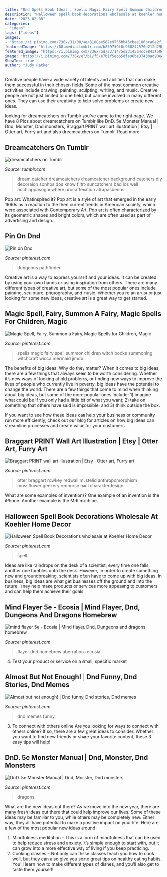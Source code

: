 ```yaml
---
title: "Dnd Spell Book Ideas : Spells Magic Fairy Spell Summon Children Witch Books Summoning Witchcraft Wicca Mermaid Jimdo"
description: "Halloween spell book decorations wholesale at koehler home decor"
date: "2023-02-08"
categories:
- "ideas"
tags: ["ideas"]
images:
- "https://i.pinimg.com/736x/31/08/ae/3108ae567e9755bb45cbee186bca0e2f.jpg"
featuredImage: "https://68.media.tumblr.com/b859739f8c968242570d212d29bbeea7/tumblr_ngjanqTRWW1rcf4rko1_500.jpg"
featured_image: "https://i.pinimg.com/736x/5d/23/14/5d2314564cc9843f50e3eebc3dc7abf2.jpg"
image: "https://i.pinimg.com/736x/e7/b1/f5/e7b1f5eb65dfe96be3743bad90e4235b.jpg"
ShowToc: true
author: "Judy Ratke"
---
```



Creative people have a wide variety of talents and abilities that can make them successful in their chosen fields. Some of the most common creative activities include drawing, painting, sculpting, writing, and music. Creative people are not just limited to one field, but can be involved in many different ones. They can use their creativity to help solve problems or create new ideas.

	

		
looking for dreamcatchers on Tumblr you've came to the right page. We have 8 Pics about dreamcatchers on Tumblr like DnD. 5e Monster Manual | Dnd, Monster, Dnd monsters, Braggart PRINT wall art illustration | Etsy | Otter art, Furry art and also dreamcatchers on Tumblr. Read more:
		
    
## Dreamcatchers On Tumblr

<img loading=lazy src="https://68.media.tumblr.com/b859739f8c968242570d212d29bbeea7/tumblr_ngjanqTRWW1rcf4rko1_500.jpg" onerror="this.onerror=null;this.src='https://tse1.mm.bing.net/th?id=OIP.mZBn9TXK6uA31R5g6H5t_wAAAA&amp;pid=15.1';" alt="dreamcatchers on Tumblr">

_Source: tumblr.com_

>dream catcher dreamcatchers dreamcatcher background catchers diy decoraion sonhos dos know filtro suncatchers bad los well acchiappasogni where procaffenation atrapasuenos. 

	

Pop art: Whatinspired it?
Pop art is a style of art that emerged in the early 1960s as a reaction to the then current trends in American society, which were associated with Contemporary Art. Pop art is often characterized by its geometric shapes and bright colors, which are often used as part of advertising and design.

    
## Pin On Dnd

<img loading=lazy src="https://i.pinimg.com/736x/1e/d9/d3/1ed9d304326b43cd291c1a19a59d6a6e.jpg" onerror="this.onerror=null;this.src='https://tse4.mm.bing.net/th?id=OIP.vugG4dVi0THjKrr-uv7_dAHaJ4&amp;pid=15.1';" alt="Pin on Dnd">

_Source: pinterest.com_

>dungeons pathfinder. 

	

Creative art is a way to express yourself and your ideas. It can be created by using your own hands or using inspiration from others. There are many different types of creative art, but some of the most popular ones include painting, sculpture, photography, and music. Whether you’re an artist or just looking for some new ideas, creative art is a great way to get started.

    
## Magic Spell, Fairy, Summon A Fairy, Magic Spells For Children, Magic

<img loading=lazy src="https://i.pinimg.com/736x/e7/b1/f5/e7b1f5eb65dfe96be3743bad90e4235b.jpg" onerror="this.onerror=null;this.src='https://tse3.mm.bing.net/th?id=OIP.7CWeWvFTLDL3ek3sacmB_gHaKc&amp;pid=15.1';" alt="Magic Spell, Fairy, Summon a Fairy, Magic Spells for Children, Magic">

_Source: pinterest.com_

>spells magic fairy spell summon children witch books summoning witchcraft wicca mermaid jimdo. 

	

The benefits of big ideas: Why do they matter?
When it comes to big ideas, there are a few things that always seem to be worth considering. Whether it’s new ways of looking at old problems, or finding new ways to improve the lives of people who currently live in poverty, big ideas have the potential to change the world.
There are a few things that come to mind when thinking about big ideas, but some of the more popular ones include: 1) imagine what could be if you only had a little bit of what you want; 2) take on something that others have said is impossible; and 3) think outside the box.

If you want to see how these ideas can help your business or community run more efficiently, check out our blog for articles on how big ideas can streamline processes and create value for your customers.

    
## Braggart PRINT Wall Art Illustration | Etsy | Otter Art, Furry Art

<img loading=lazy src="https://i.pinimg.com/736x/4b/1c/68/4b1c68c31afde67406093ef5ed7534a4.jpg" onerror="this.onerror=null;this.src='https://tse2.mm.bing.net/th?id=OIP.7qumZksPNGO_Gi6fEnRNTwHaKX&amp;pid=15.1';" alt="Braggart PRINT wall art illustration | Etsy | Otter art, Furry art">

_Source: pinterest.com_

>otter braggart rowkey redwall mustelid anthropomorphism mossflower geekery redhorse haul charakterdesign. 

	

What are some examples of inventions?
One example of an invention is the iPhone. Another example is the MRI machine.

    
## Halloween Spell Book Decorations Wholesale At Koehler Home Decor

<img loading=lazy src="https://i.pinimg.com/736x/da/60/c6/da60c6d7d10aab016ec1eeea66f64303.jpg" onerror="this.onerror=null;this.src='https://tse3.mm.bing.net/th?id=OIP.sIdEaMxVooWpmTQEeqm_mgHaJ8&amp;pid=15.1';" alt="Halloween Spell Book Decorations wholesale at Koehler Home Decor">

_Source: pinterest.com_

>spell. 

	

Ideas are like raindrops on the desk of a scientist; every time one falls, another one tumbles onto the desk. However, in order to create something new and groundbreaking, scientists often have to come up with big ideas. In business, big ideas are what get businesses off the ground and into the future. They help make products or services more appealing to customers and can help them achieve their goals.

    
## Mind Flayer 5e - Ecosia | Mind Flayer, Dnd, Dungeons And Dragons Homebrew

<img loading=lazy src="https://i.pinimg.com/736x/f4/ae/ad/f4aeadcb2b339909bae01b727458899c.jpg" onerror="this.onerror=null;this.src='https://tse4.mm.bing.net/th?id=OIP.SVvS7MwKjnmsvvBrEqy5fgHaKF&amp;pid=15.1';" alt="mind flayer 5e - Ecosia | Mind flayer, Dnd, Dungeons and dragons homebrew">

_Source: pinterest.com_

>flayer dnd homebrew aberrations ecosia. 

	

4. Test your product or service on a small, specific market

    
## Almost But Not Enough! | Dnd Funny, Dnd Stories, Dnd Memes

<img loading=lazy src="https://i.pinimg.com/736x/31/08/ae/3108ae567e9755bb45cbee186bca0e2f.jpg" onerror="this.onerror=null;this.src='https://tse4.mm.bing.net/th?id=OIP.58fQVNuzpNmawe_4ll3_3gHaKZ&amp;pid=15.1';" alt="Almost but not enough! | Dnd funny, Dnd stories, Dnd memes">

_Source: pinterest.com_

>dnd memes funny. 

	

3. To connect with others online
Are you looking for ways to connect with others online? If so, there are a few great ideas to consider. Whether you want to find new friends or share your favorite content, these 3 easy tips will help!

    
## DnD. 5e Monster Manual | Dnd, Monster, Dnd Monsters

<img loading=lazy src="https://i.pinimg.com/736x/5d/23/14/5d2314564cc9843f50e3eebc3dc7abf2.jpg" onerror="this.onerror=null;this.src='https://tse4.mm.bing.net/th?id=OIP.qvortB4PcPMhB2yXlWZ_8gHaKE&amp;pid=15.1';" alt="DnD. 5e Monster Manual | Dnd, Monster, Dnd monsters">

_Source: pinterest.com_

>dragons. 

	

What are the new ideas out there?
As we move into the new year, there are many fresh ideas out there that could help improve our lives. Some of these ideas may be familiar to you, while others may be completely new. Either way, they all have potential to make a positive impact on your life. Here are a few of the most popular new ideas around: 
1. Mindfulness meditation – This is a form of mindfulness that can be used to help reduce stress and anxiety. It’s simple enough to start with, but it can grow into a more effective way of living if you keep practicing. 
2. Cooking classes – Not only can these classes teach you how to cook well, but they can also give you some great tips on healthy eating habits. You’ll learn how to make different types of dishes, and you’ll also get to taste them yourself!

